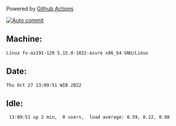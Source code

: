 Powered by [Github Actions](https://github.com/features/actions)

[![Auto commit](https://github.com/hiage/workstation/workflows/Auto%20commit/badge.svg)](https://github.com/hiage/workstation/actions?query=workflow%3A%22Auto+commit%22)

## Machine:
```
Linux fv-az191-120 5.15.0-1022-azure x86_64 GNU/Linux
```
## Date:
```
Thu Oct 27 13:09:51 WIB 2022
```
## Idle:
```
 13:09:51 up 2 min,  0 users,  load average: 0.59, 0.22, 0.08
```
